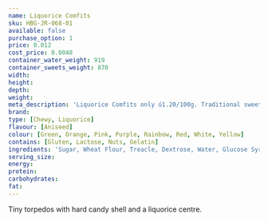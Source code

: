 ```yaml
---
name: Liquorice Comfits
sku: HBG-JR-068-01
available: false
purchase_option: 1
price: 0.012
cost_price: 0.0048
container_water_weight: 919
container_sweets_weight: 870
width: 
height: 
depth: 
weight: 
meta_description: 'Liquorice Comfits only ú1.20/100g. Traditional sweets and more at Humbugs Confectionery  Store. Specialists in satisfying your sweet tooth!'
brand: 
type: [Chewy, Liquorice]
flavour: [Aniseed]
colour: [Green, Orange, Pink, Purple, Rainbow, Red, White, Yellow]
contains: [Gluten, Lactose, Nuts, Gelatin]
ingredients: 'Sugar, Wheat Flour, Treacle, Dextrose, Water, Glucose Syrup, Modified Tapioca Starch, Colours: E170, E100, E163, E160A; Glazing Agents: Shellac, Carnauba Wax; Liquorice Extract, Vegetable Oil, Safflower Extract, Flavourings, Spirulina'
serving_size: 
energy: 
protein: 
carbohydrates: 
fat: 
---
```

Tiny torpedos with hard candy shell and a liquorice centre.